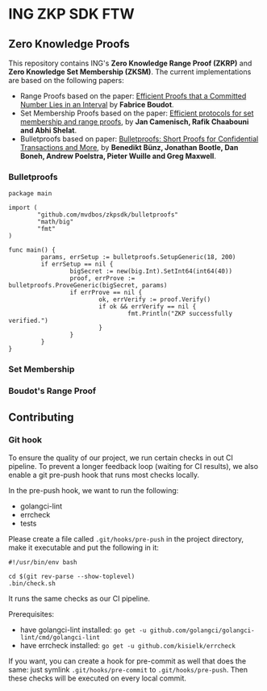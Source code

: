 # ING ZKP SDK FTW

## Zero Knowledge Proofs
 
 This repository contains ING's **Zero Knowledge Range Proof (ZKRP)** and **Zero Knowledge Set Membership (ZKSM)**. The current implementations are based on the following papers:
 * Range Proofs based on the paper: [Efficient Proofs that a Committed Number Lies in an Interval](https://www.iacr.org/archive/eurocrypt2000/1807/18070437-new.pdf) by **Fabrice Boudot**.
 * Set Membership Proofs based on the paper: [Efficient protocols for set membership and range proofs](https://infoscience.epfl.ch/record/128718/files/CCS08.pdf), by **Jan Camenisch, Rafik Chaabouni and Abhi Shelat**.
 * Bulletproofs based on paper: [Bulletproofs: Short Proofs for Confidential Transactions and More](https://eprint.iacr.org/2017/1066.pdf), by **Benedikt Bünz, Jonathan Bootle, Dan Boneh, Andrew Poelstra, Pieter Wuille and Greg Maxwell**.
 
### Bulletproofs

```
package main
 
import (
        "github.com/mvdbos/zkpsdk/bulletproofs"
        "math/big"
        "fmt"
)

func main() {
         params, errSetup := bulletproofs.SetupGeneric(18, 200)
         if errSetup == nil { 
                 bigSecret := new(big.Int).SetInt64(int64(40))
                 proof, errProve := bulletproofs.ProveGeneric(bigSecret, params)
                 if errProve == nil {
                         ok, errVerify := proof.Verify()
                         if ok && errVerify == nil {
                                 fmt.Println("ZKP successfully verified.")
                         }
                 }
         }
}
```

### Set Membership

### Boudot's Range Proof



## Contributing

### Git hook

To ensure the quality of our project, we run certain checks in out CI pipeline. 
To prevent a longer feedback loop (waiting for CI results), we also enable a git pre-push hook that runs most checks locally.

In the pre-push hook, we want to run the following:

* golangci-lint
* errcheck
* tests

Please create a file called `.git/hooks/pre-push` in the project directory, make it executable and put the following in it:

```$bash
#!/usr/bin/env bash

cd $(git rev-parse --show-toplevel)
.bin/check.sh
```

It runs the same checks as our CI pipeline.

Prerequisites: 

* have golangci-lint installed: `go get -u github.com/golangci/golangci-lint/cmd/golangci-lint` 
* have errcheck installed: `go get -u github.com/kisielk/errcheck`

If you want, you can create a hook for pre-commit as well that does the same: just symlink `.git/hooks/pre-commit` to `.git/hooks/pre-push`.
Then these checks will be executed on every local commit.
